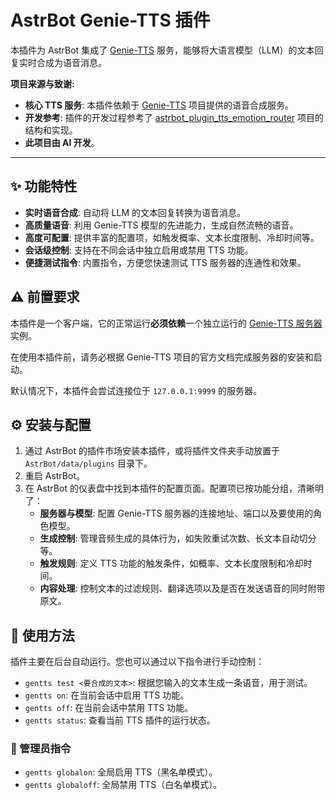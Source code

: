 # AstrBot Genie-TTS 插件

本插件为 AstrBot 集成了 [Genie-TTS](https://github.com/High-Logic/Genie-TTS) 服务，能够将大语言模型（LLM）的文本回复实时合成为语音消息。

**项目来源与致谢:**
- **核心 TTS 服务**: 本插件依赖于 [Genie-TTS](https://github.com/High-Logic/Genie-TTS) 项目提供的语音合成服务。
- **开发参考**: 插件的开发过程参考了 [astrbot_plugin_tts_emotion_router](https://github.com/muyouzhi6/astrbot_plugin_tts_emotion_router) 项目的结构和实现。
- **此项目由 AI 开发**。

---

## ✨ 功能特性

- **实时语音合成**: 自动将 LLM 的文本回复转换为语音消息。
- **高质量语音**: 利用 Genie-TTS 模型的先进能力，生成自然流畅的语音。
- **高度可配置**: 提供丰富的配置项，如触发概率、文本长度限制、冷却时间等。
- **会话级控制**: 支持在不同会话中独立启用或禁用 TTS 功能。
- **便捷测试指令**: 内置指令，方便您快速测试 TTS 服务器的连通性和效果。

## ⚠️ 前置要求

本插件是一个客户端，它的正常运行**必须依赖**一个独立运行的 [Genie-TTS 服务器](https://github.com/High-Logic/Genie-TTS)实例。

在使用本插件前，请务必根据 Genie-TTS 项目的官方文档完成服务器的安装和启动。

默认情况下，本插件会尝试连接位于 `127.0.0.1:9999` 的服务器。

## ⚙️ 安装与配置

1.  通过 AstrBot 的插件市场安装本插件，或将插件文件夹手动放置于 `AstrBot/data/plugins` 目录下。
2.  重启 AstrBot。
3.  在 AstrBot 的仪表盘中找到本插件的配置页面。配置项已按功能分组，清晰明了：
    - **服务器与模型**: 配置 Genie-TTS 服务器的连接地址、端口以及要使用的角色模型。
    - **生成控制**: 管理音频生成的具体行为，如失败重试次数、长文本自动切分等。
    - **触发规则**: 定义 TTS 功能的触发条件，如概率、文本长度限制和冷却时间。
    - **内容处理**: 控制文本的过滤规则、翻译选项以及是否在发送语音的同时附带原文。

## 🚀 使用方法

插件主要在后台自动运行。您也可以通过以下指令进行手动控制：

- `gentts test <要合成的文本>`: 根据您输入的文本生成一条语音，用于测试。
- `gentts on`: 在当前会话中启用 TTS 功能。
- `gentts off`: 在当前会话中禁用 TTS 功能。
- `gentts status`: 查看当前 TTS 插件的运行状态。

### 👑 管理员指令

- `gentts globalon`: 全局启用 TTS（黑名单模式）。
- `gentts globaloff`: 全局禁用 TTS（白名单模式）。

